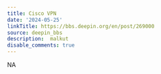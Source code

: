 ```yaml
---
title: Cisco VPN
date: '2024-05-25'
linkTitle: https://bbs.deepin.org/en/post/269000
source: deepin_bbs
description:  malkut 
disable_comments: true
---
```

NA
